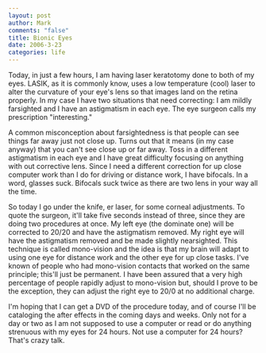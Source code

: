 ```yaml
--- 
layout: post
author: Mark
comments: "false"
title: Bionic Eyes
date: 2006-3-23
categories: life
---
```

Today, in just a few hours, I am having laser keratotomy done to both of my eyes. LASIK, as it is commonly know, uses a low temperature (cool) laser to alter the curvature of your eye's lens so that images land on the retina properly. In my case I have two situations that need correcting: I am mildly farsighted and I have an astigmatism in each eye. The eye surgeon calls my prescription "interesting."

A common misconception about farsightedness is that people can see things far away just not close up. Turns out that it means (in my case anyway) that you can't see close up or far away. Toss in a different astigmatism in each eye and I have great difficulty focusing on anything with out corrective lens. Since I need a different correction for up close computer work than I do for driving or distance work, I have bifocals. In a word, glasses suck. Bifocals suck twice as there are two lens in your way all the time.

So today I go under the knife, er laser, for some corneal adjustments. To quote the surgeon, it'll take five seconds instead of three, since they are doing two procedures at once. My left eye (the dominate one) will be corrected to 20/20 and have the astigmatism removed. My right eye will have the astigmatism removed and be made slightly nearsighted. This technique is called mono-vision and the idea is that my brain will adapt to using one eye for distance work and the other eye for up close tasks. I've known of people who had mono-vision contacts that worked on the same principle; this'll just be permanent. I have been assured that a very high percentage of people rapidly adjust to mono-vision but, should I prove to be the exception, they can adjust the right eye to 20/0 at no additional charge.

I'm hoping that I can get a DVD of the procedure today, and of course I'll be cataloging the after effects in the coming days and weeks. Only not for a day or two as I am not supposed to use a computer or read or do anything strenuous with my eyes for 24 hours. Not use a computer for 24 hours? That's crazy talk.
